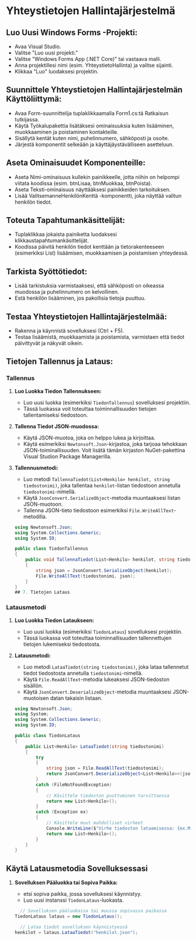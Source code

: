 # Yhteystietojen Hallintajärjestelmä

## Luo Uusi Windows Forms -Projekti:

- Avaa Visual Studio.
- Valitse "Luo uusi projekti."
- Valitse "Windows Forms App (.NET Core)" tai vastaava malli.
- Anna projektillesi nimi (esim. YhteystietoHallinta) ja valitse sijainti.
- Klikkaa "Luo" luodaksesi projektin.
## Suunnittele Yhteystietojen Hallintajärjestelmän Käyttöliittymä:

- Avaa Form-suunnittelija tuplaklikkaamalla Form1.cs:tä Ratkaisun tutkijassa.
- Käytä Työkalupakettia lisätäksesi ominaisuuksia kuten lisääminen, muokkaaminen ja poistaminen kontakteille.
- Sisällytä kentät kuten nimi, puhelinnumero, sähköposti ja osoite.
- Järjestä komponentit selkeään ja käyttäjäystävälliseen asetteluun.
## Aseta Ominaisuudet Komponenteille:

- Aseta Nimi-ominaisuus kullekin painikkeelle, jotta niihin on helpompi viitata koodissa (esim. btnLisaa, btnMuokkaa, btnPoista).
- Aseta Teksti-ominaisuus näyttääksesi painikkeiden tarkoituksen.
- Lisää ValitsemanneHenkilönKenttä -komponentti, joka näyttää valitun henkilön tiedot.
## Toteuta Tapahtumankäsittelijät:

- Tuplaklikkaa jokaista painiketta luodaksesi klikkaustapahtumankäsittelijät.
- Koodissa päivitä henkilön tiedot kenttään ja tietorakenteeseen (esimerkiksi List<Henkilo>) lisäämisen, muokkaamisen ja poistamisen yhteydessä.
## Tarkista Syöttötiedot:

- Lisää tarkistuksia varmistaaksesi, että sähköposti on oikeassa muodossa ja puhelinnumero on kelvollinen.
- Estä henkilön lisääminen, jos pakollisia tietoja puuttuu.
## Testaa Yhteystietojen Hallintajärjestelmää:

- Rakenna ja käynnistä sovelluksesi (Ctrl + F5).
- Testaa lisäämistä, muokkaamista ja poistamista, varmistaen että tiedot päivittyvät ja näkyvät oikein.
## Tietojen Tallennus ja Lataus:

### Tallennus

1. **Luo Luokka Tiedon Tallennukseen:**
   - Luo uusi luokka (esimerkiksi `TiedonTallennus`) sovelluksesi projektiin.
   - Tässä luokassa voit toteuttaa toiminnallisuuden tietojen tallentamiseksi tiedostoon.

2. **Tallenna Tiedot JSON-muodossa:**
   - Käytä JSON-muotoa, joka on helppo lukea ja kirjoittaa.
   - Käytä esimerkiksi `Newtonsoft.Json`-kirjastoa, joka tarjoaa tehokkaan JSON-toiminallisuuden. Voit lisätä tämän kirjaston NuGet-pakettina Visual Studion Package Managerilla.

3. **Tallennusmetodi:**
   - Luo metodi `TallennaTiedot(List<Henkilo> henkilot, string tiedostonimi)`, joka tallentaa `henkilot`-listan tiedostoon annetulla `tiedostonimi`-nimellä.
   - Käytä `JsonConvert.SerializeObject`-metodia muuntaaksesi listan JSON-muotoon.
   - Tallenna JSON-tieto tiedostoon esimerkiksi `File.WriteAllText`-metodilla.

   ```csharp
   using Newtonsoft.Json;
   using System.Collections.Generic;
   using System.IO;

   public class TiedonTallennus
   {
       public void TallennaTiedot(List<Henkilo> henkilot, string tiedostonimi)
       {
           string json = JsonConvert.SerializeObject(henkilot);
           File.WriteAllText(tiedostonimi, json);
       }
   }
   ## 7. Tietojen Lataus

### Latausmetodi

1. **Luo Luokka Tiedon Lataukseen:**
   - Luo uusi luokka (esimerkiksi `TiedonLataus`) sovelluksesi projektiin.
   - Tässä luokassa voit toteuttaa toiminnallisuuden tallennettujen tietojen lukemiseksi tiedostosta.

2. **Latausmetodi:**
   - Luo metodi `LataaTiedot(string tiedostonimi)`, joka lataa tallennetut tiedot tiedostosta annetulla `tiedostonimi`-nimellä.
   - Käytä `File.ReadAllText`-metodia lukeaksesi JSON-tiedoston sisällön.
   - Käytä `JsonConvert.DeserializeObject`-metodia muuntaaksesi JSON-muotoisen datan takaisin listaan.

   ```csharp
   using Newtonsoft.Json;
   using System;
   using System.Collections.Generic;
   using System.IO;

   public class TiedonLataus
   {
       public List<Henkilo> LataaTiedot(string tiedostonimi)
       {
           try
           {
               string json = File.ReadAllText(tiedostonimi);
               return JsonConvert.DeserializeObject<List<Henkilo>>(json);
           }
           catch (FileNotFoundException)
           {
               // Käsittele tiedoston puuttuminen tarvittaessa
               return new List<Henkilo>();
           }
           catch (Exception ex)
           {
               // Käsittele muut mahdolliset virheet
               Console.WriteLine($"Virhe tiedoston lataamisessa: {ex.Message}");
               return new List<Henkilo>();
           }
       }
   }
## Käytä Latausmetodia Sovelluksessasi

1. **Sovelluksen Pääluokka tai Sopiva Paikka:**
   - etsi sopiva paikka, jossa sovelluksesi käynnistyy.
   - Luo uusi instanssi `TiedonLataus`-luokasta.

   ```csharp
     // Sovelluksen pääluokassa tai muussa sopivassa paikassa
   TiedonLataus lataus = new TiedonLataus();
   
     // Lataa tiedot sovelluksen käynnistyessä
   henkilot = lataus.LataaTiedot("henkilot.json");

